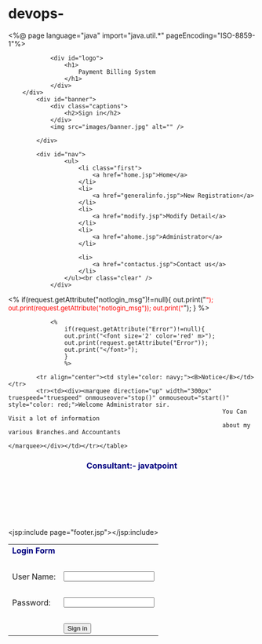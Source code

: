 # devops-
<%@ page language="java" import="java.util.*" pageEncoding="ISO-8859-1"%>
<html>
	<head>
		<title>
			Welcome Page
		</title>
		<link rel="stylesheet" type="text/css" href="style.css" />
	</head>
	<body>
	<div id="outer">
	<div id="header">
			
				<div id="logo">
					<h1>
						Payment Billing System
					</h1>
				</div>	
		</div>
			<div id="banner">
				<div class="captions">
					<h2>Sign in</h2>
				</div>
				<img src="images/banner.jpg" alt="" />
			
			</div>
			
			<div id="nav">
					<ul>
						<li class="first">
							<a href="home.jsp">Home</a>
						</li>
						<li>
							<a href="generalinfo.jsp">New Registration</a>
						</li>
						<li>
							<a href="modify.jsp">Modify Detail</a>
						</li>
						<li>
							<a href="ahome.jsp">Administrator</a>
						</li>
						
						<li>
							<a href="contactus.jsp">Contact us</a>
						</li>
					</ul><br class="clear" />
				</div>


<% 
					if(request.getAttribute("notlogin_msg")!=null){
					out.print("<font size='2' color='red' m>");
					out.print(request.getAttribute("notlogin_msg"));
					out.print("</font>");
					}
					%>
				
				
				
				<% 
					if(request.getAttribute("Error")!=null){
					out.print("<font size='2' color='red' m>");
					out.print(request.getAttribute("Error"));
					out.print("</font>");
					}
					%>
<div id="main">

<table align="right">
			
			<tr align="center"><td style="color: navy;"><B>Notice</B></td></tr>
			<tr><td><div><marquee direction="up" width="300px" truespeed="truespeed" onmouseover="stop()" onmouseout="start()" style="color: red;">Welcome Administrator sir.
															     You Can Visit a lot of information
															     about my various Branches.and Accountants
															      </marquee></div></td></tr></table>

<h3 style="color: navy;" align="center"><B>Consultant:-   javatpoint</B></h3>
<div id="box">

<form method="post" action="aloginprocess.jsp" >
					<table>
					<tr><td style="color:navy;"><B> Login Form</B></td></tr>
					<tr><td><br></td></tr>
					<tr><td>User Name:</td><td><input type="text" name="username"/></td></tr>
								<tr><td><br></td></tr>
					<tr><td>Password:</td><td><input type="password" name="userpass"/></td></tr>	
							<tr><td><br></td></tr>
					<tr><td>      </td><td><input type="submit" value="Sign in"></td></tr>
					
					</table>
					</form>		

<br>

</div>

</div>

</body>


<jsp:include page="footer.jsp"></jsp:include>

</div>

</html>
